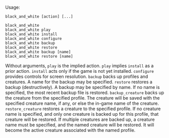 Usage:

  ```
  black_and_white [action] [...]

  black_and_white
  black_and_white play
  black_and_white install
  black_and_white configure
  black_and_white backup
  black_and_white restore
  black_and_white backup [name]
  black_and_white restore [name]
  ```

Without arguments, `play` is the implied action.  `play` implies `install` as a
prior action.  `install` acts only if the game is not yet installed.
`configure` provides controls for screen resolution.  `backup` backs up
profiles and creatures.  A name for the backup may be specified.  `restore`
restores a backup (destructively).  A backup may be specified by name.  If no
name is specified, the most recent backup file is restored.  `backup_creature`
backs up the creature from the specified profile.  The creature will be saved
with the specified creature name, if any, or else the in-game name of the
creature.  `restore_creature` restores a creature to the specified profile.  If
no creature name is specified, and only one creature is backed up for this
profile, that creature will be restored.  If multiple creatures are backed up,
a creature name must be specified, and the named creature will be restored.  It
will become the active creature associated with the named profile.
